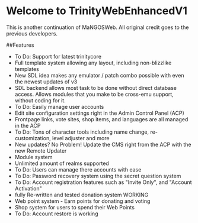 # Welcome to TrinityWebEnhancedV1
This is another continuation of MaNGOSWeb.  All original credit goes to the previous developers.


##Features
 - To Do: Support for latest trinitycore
 - Full template system allowing any layout, including non-blizzlike templates
 - New SDL idea makes any emulator / patch combo possible with even the newest updates of v3
 - SDL backend allows most task to be done without direct database access. Allows modules that you make to be cross-emu support, without coding for it.
 - To Do: Easily manage user accounts
 - Edit site configuration settings right in the Admin Control Panel (ACP)
 - Frontpage links, vote sites, shop items, and languages are all managed in the ACP
 - To Do: Tons of character tools including name change, re-customization, level adjuster and more
 - New updates? No Problem! Update the CMS right from the ACP with the new Remote Updater
 - Module system
 - Unlimited amount of realms supported
 - To Do: Users can manage there accounts with ease
 - To Do: Password recovery system using the secret question system
 - To Do: Account registration features such as "Invite Only", and "Account Activation"
 - fully Re-written and tested donation system WORKING
 - Web point system - Earn points for donating and voting
 - Shop system for users to spend their Web Points
 - To Do: Account restore is working

